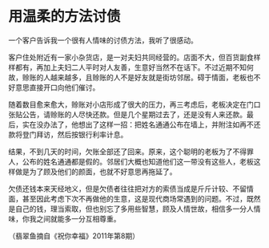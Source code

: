 # 用温柔的方法讨债

一个客户告诉我一个很有人情味的讨债方法，我听了很感动。 

客户住处附近有一家小杂货店，是一对夫妇共同经营的。店面不大，但百货副食样样都有，再加上夫妇二人平时对人友善，生意好当然不在话下。不过近期不知何故，赊账的人越来越多，且赊账的人不是好友就是街坊邻居。碍于情面，老板也不好意思直接开口向他们催讨。 

随着数目愈来愈大，赊账对小店形成了很大的压力，再三考虑后，老板决定在门口张贴公告，请赊账的人尽快还款。但是几个星期过去了，还是没有人来还款。最后，实在没办法了，他想出了这样一招：把姓名通通公布在墙上，并附注如再不还款将登门拜访，然后按银行利率计息。 

结果，不到几天的时间，欠账全部还了回来。原来，这个聪明的老板为了不得罪人，公布的姓名通通都是假的。邻居们大概也知道他们这一带没有这些人，老板这样做是为了顾及他们的颜面，也就不好意思再拖延了。 

欠债还钱本来天经地义，但是欠债者往往把对方的索债当成是斤斤计较、不留情面，甚至因此考虑下次不再做他的生意，这是现代商场常遇到的问题。不过，既然是自己的钱，理当索取，但也别忘了多用些智慧，顾及人情世故，相信多一分人情味，你我之间就能多一分互相尊重。 

（翡翠鱼摘自《祝你幸福》2011年第8期）